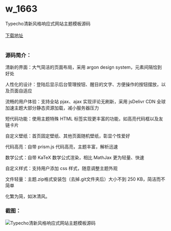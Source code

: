 # w_1663
Typecho清新风格响应式网站主题模板源码
<br/></br>
[下载地址](https://www.uuid2.com/1663.html "下载地址")
<br/></br>
<h3>源码简介：</h3>
<p>清新的界面：大气简洁的页面布局，采用 argon design system，元素间隔恰到好处<p>
<p>人性化的设计：登陆后显示后台管理按钮、醒目的文字、方便操作的按钮摆放，以及页面自适应<p>
<p>流畅的用户体验：支持全站 pjax、ajax 实现评论无刷新，采用 jsDelivr CDN 全球加速主题大部分静态资源加载，减小服务器压力<p>
<p>短代码功能：使用主题特殊 HTML 标签实现更丰富的功能，如高亮代码框以及友链卡片<p>
<p>自定义壁纸：首页固定壁纸、其他页面随机壁纸，彰显个性爱好<p>
<p>代码高亮：自带 prism.js 代码高亮，主题丰富，解析迅速<p>
<p>数学公式：自带 KaTeX 数学公式渲染，相比 MathJax 更为轻量、快速<p>
<p>自定义样式：支持用户添加 css 样式，随意调整主题外观<p>
<p>文件轻量：主题.zip格式安装包（去掉.git文件夹后）大小不到 250 KB，简洁而不简单<p>
<p>化繁为简，如沐清风。<p>
<h3>截图：</h3>
<img src="https://www.uuid2.com/wp-content/uploads/img/202111/d0958df792.png" alt="Typecho清新风格响应式网站主题模板源码">
